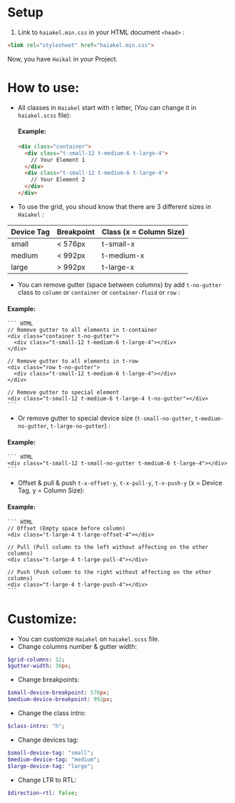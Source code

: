 # Setup
1. Link to `haiakel.min.css` in your HTML document `<head>` :

  ``` HTML
  <link rel="stylesheet" href="haiakel.min.css">
  ```
  Now, you have `Haikal` in your Project.


# How to use:
  * All classes in `Haiakel` start with `t` letter, (You can change it in `haiakel.scss` file):
    #### Example:
    ``` HTML
    <div class="container">
      <div class="t-small-12 t-medium-6 t-large-4">
        // Your Element 1
      </div>
      <div class="t-small-12 t-medium-6 t-large-4">
        // Your Element 2
      </div>
    </div>
    ```

  * To use the grid, you shoud know that there are 3 different sizes in `Haiakel` :

| Device Tag | Breakpoint | Class (x = Column Size) |
| --- | --- | --- |
| small | < 576px | t-small-x |
| medium | < 992px | t-medium-x |
| large | > 992px | t-large-x |

  * You can remove gutter (space between columns) by add `t-no-gutter` class to `column` or `container` or `container-fluid` or `row` :
  #### Example:
    ``` HTML
    // Remove gutter to all elements in t-container
    <div class="container t-no-gutter">
      <div class="t-small-12 t-medium-6 t-large-4"></div>
    </div>

    // Remove gutter to all elements in t-row
    <div class="row t-no-gutter">
      <div class="t-small-12 t-medium-6 t-large-4"></div>
    </div>

    // Remove gutter to special element
    <div class="t-small-12 t-medium-6 t-large-4 t-no-gutter"></div>
    ```
  * Or remove gutter to special device size (`t-small-no-gutter`, `t-medium-no-gutter`, `t-large-no-gutter`) :
  #### Example:
    ``` HTML
    <div class="t-small-12 t-small-no-gutter t-medium-6 t-large-4"></div>
    ```
  * Offset & pull & push `t-x-offset-y`, `t-x-pull-y`, `t-x-push-y` (x = Device Tag, y = Column Size):
  #### Example:
    ``` HTML
    // Offset (Empty space before column)
    <div class="t-large-4 t-large-offset-4"></div>

    // Pull (Pull column to the left without affecting on the other columns)
    <div class="t-large-4 t-large-pull-4"></div>

    // Push (Push column to the right without affecting on the other columns)
    <div class="t-large-4 t-large-push-4"></div>
    ```
# Customize:
  * You can customize `Haiakel` on `haiakel.scss` file.
  * Change columns number & gutter width:
  ``` SASS
  $grid-columns: 12;
  $gutter-width: 30px;
  ```
  * Change breakpoints:
  ``` SASS
  $small-device-breakpoint: 576px;
  $medium-device-breakpoint: 992px;
  ```
  * Change the class intro:
  ``` SASS
  $class-intro: "h";
  ```
  * Change devices tag:
  ``` SASS
  $small-device-tag: "small";
  $medium-device-tag: "medium";
  $large-device-tag: "large";
  ```
  * Change LTR to RTL:
  ``` SASS
  $direction-rtl: false;
  ```
